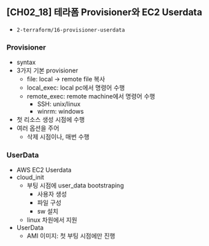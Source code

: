 ## [CH02_18] 테라폼 Provisioner와 EC2 Userdata
- `2-terraform/16-provisioner-userdata`

### Provisioner
- syntax
- 3가지 기본 provisioner
  - file: local -> remote file 복사
  - local_exec: local pc에서 명령어 수행
  - remote_exec: remote machine에서 명령어 수행
    - SSH: unix/linux
    - winrm: windows
- 첫 리소스 생성 시점에 수행
- 여러 옵션을 주어
  - 삭제 시점이나, 매번 수행

### UserData
- AWS EC2 Userdata
- cloud_init
  - 부팅 시점에 user_data bootstraping
    - 사용자 생성
    - 파일 구성
    - sw 설치
  - linux 차원에서 지원
- UserData
  - AMI 이미지: 첫 부팅 시점에만 진행